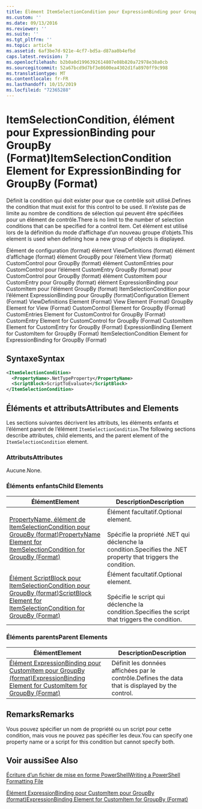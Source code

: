 ```yaml
---
title: Élément ItemSelectionCondition pour ExpressionBinding pour GroupBy (format) | Microsoft Docs
ms.custom: ''
ms.date: 09/13/2016
ms.reviewer: ''
ms.suite: ''
ms.tgt_pltfrm: ''
ms.topic: article
ms.assetid: 6af3be7d-921e-4cf7-bd5a-d87aa0b4efbd
caps.latest.revision: 7
ms.openlocfilehash: b2b0a0d1996392614807e08b820a72978e38a0cb
ms.sourcegitcommit: 52a67bcd9d7bf3e8600ea4302d1fa8970ff9c998
ms.translationtype: MT
ms.contentlocale: fr-FR
ms.lasthandoff: 10/15/2019
ms.locfileid: "72365288"
---
```

# <a name="itemselectioncondition-element-for-expressionbinding-for-groupby-format"></a><span data-ttu-id="9e951-102">ItemSelectionCondition, élément pour ExpressionBinding pour GroupBy (Format)</span><span class="sxs-lookup"><span data-stu-id="9e951-102">ItemSelectionCondition Element for ExpressionBinding for GroupBy (Format)</span></span>

<span data-ttu-id="9e951-103">Définit la condition qui doit exister pour que ce contrôle soit utilisé.</span><span class="sxs-lookup"><span data-stu-id="9e951-103">Defines the condition that must exist for this control to be used.</span></span> <span data-ttu-id="9e951-104">Il n’existe pas de limite au nombre de conditions de sélection qui peuvent être spécifiées pour un élément de contrôle.</span><span class="sxs-lookup"><span data-stu-id="9e951-104">There is no limit to the number of selection conditions that can be specified for a control item.</span></span> <span data-ttu-id="9e951-105">Cet élément est utilisé lors de la définition du mode d’affichage d’un nouveau groupe d’objets.</span><span class="sxs-lookup"><span data-stu-id="9e951-105">This element is used when defining how a new group of objects is displayed.</span></span>

<span data-ttu-id="9e951-106">Élément de configuration (format) élément ViewDefinitions (format) élément d’affichage (format) élément GroupBy pour l’élément View (format) CustomControl pour GroupBy (format) élément CustomEntries pour CustomControl pour l’élément CustomEntry GroupBy (format) pour CustomControl pour GroupBy (format) élément CustomItem pour CustomEntry pour GroupBy (format) élément ExpressionBinding pour CustomItem pour l’élément GroupBy (format) ItemSelectionCondition pour l’élément ExpressionBinding pour GroupBy (format)</span><span class="sxs-lookup"><span data-stu-id="9e951-106">Configuration Element (Format) ViewDefinitions Element (Format) View Element (Format) GroupBy Element for View (Format) CustomControl Element for GroupBy (Format) CustomEntries Element for CustomControl for GroupBy (Format) CustomEntry Element for CustomControl for GroupBy (Format) CustomItem Element for CustomEntry for GroupBy (Format) ExpressionBinding Element for CustomItem for GroupBy (Format) ItemSelectionCondition Element for ExpressionBinding for GroupBy (Format)</span></span>

## <a name="syntax"></a><span data-ttu-id="9e951-107">Syntaxe</span><span class="sxs-lookup"><span data-stu-id="9e951-107">Syntax</span></span>

```xml
<ItemSelectionCondition>
  <PropertyName>.NetTypeProperty</PropertyName>
  <ScriptBlock>ScriptToEvaluate</ScriptBlock>
</ItemSelectionCondition>
```

## <a name="attributes-and-elements"></a><span data-ttu-id="9e951-108">Éléments et attributs</span><span class="sxs-lookup"><span data-stu-id="9e951-108">Attributes and Elements</span></span>

<span data-ttu-id="9e951-109">Les sections suivantes décrivent les attributs, les éléments enfants et l’élément parent de l’élément `ItemSelectionCondition`.</span><span class="sxs-lookup"><span data-stu-id="9e951-109">The following sections describe attributes, child elements, and the parent element of the `ItemSelectionCondition` element.</span></span>

### <a name="attributes"></a><span data-ttu-id="9e951-110">Attributs</span><span class="sxs-lookup"><span data-stu-id="9e951-110">Attributes</span></span>

<span data-ttu-id="9e951-111">Aucune.</span><span class="sxs-lookup"><span data-stu-id="9e951-111">None.</span></span>

### <a name="child-elements"></a><span data-ttu-id="9e951-112">Éléments enfants</span><span class="sxs-lookup"><span data-stu-id="9e951-112">Child Elements</span></span>

|<span data-ttu-id="9e951-113">Élément</span><span class="sxs-lookup"><span data-stu-id="9e951-113">Element</span></span>|<span data-ttu-id="9e951-114">Description</span><span class="sxs-lookup"><span data-stu-id="9e951-114">Description</span></span>|
|-------------|-----------------|
|[<span data-ttu-id="9e951-115">PropertyName, élément de ItemSelectionCondition pour GroupBy (format)</span><span class="sxs-lookup"><span data-stu-id="9e951-115">PropertyName Element for ItemSelectionCondition for GroupBy (Format)</span></span>](./propertyname-element-for-itemselectioncondition-for-groupby-format.md)|<span data-ttu-id="9e951-116">Élément facultatif.</span><span class="sxs-lookup"><span data-stu-id="9e951-116">Optional element.</span></span><br /><br /> <span data-ttu-id="9e951-117">Spécifie la propriété .NET qui déclenche la condition.</span><span class="sxs-lookup"><span data-stu-id="9e951-117">Specifies the .NET property that triggers the condition.</span></span>|
|[<span data-ttu-id="9e951-118">Élément ScriptBlock pour ItemSelectionCondition pour GroupBy (format)</span><span class="sxs-lookup"><span data-stu-id="9e951-118">ScriptBlock Element for ItemSelectionCondition for GroupBy (Format)</span></span>](./scriptblock-element-for-itemselectioncondition-for-groupby-format.md)|<span data-ttu-id="9e951-119">Élément facultatif.</span><span class="sxs-lookup"><span data-stu-id="9e951-119">Optional element.</span></span><br /><br /> <span data-ttu-id="9e951-120">Spécifie le script qui déclenche la condition.</span><span class="sxs-lookup"><span data-stu-id="9e951-120">Specifies the script that triggers the condition.</span></span>|

### <a name="parent-elements"></a><span data-ttu-id="9e951-121">Éléments parents</span><span class="sxs-lookup"><span data-stu-id="9e951-121">Parent Elements</span></span>

|<span data-ttu-id="9e951-122">Élément</span><span class="sxs-lookup"><span data-stu-id="9e951-122">Element</span></span>|<span data-ttu-id="9e951-123">Description</span><span class="sxs-lookup"><span data-stu-id="9e951-123">Description</span></span>|
|-------------|-----------------|
|[<span data-ttu-id="9e951-124">Élément ExpressionBinding pour CustomItem pour GroupBy (format)</span><span class="sxs-lookup"><span data-stu-id="9e951-124">ExpressionBinding Element for CustomItem for GroupBy (Format)</span></span>](./expressionbinding-element-for-customitem-for-groupby-format.md)|<span data-ttu-id="9e951-125">Définit les données affichées par le contrôle.</span><span class="sxs-lookup"><span data-stu-id="9e951-125">Defines the data that is displayed by the control.</span></span>|

## <a name="remarks"></a><span data-ttu-id="9e951-126">Remarks</span><span class="sxs-lookup"><span data-stu-id="9e951-126">Remarks</span></span>

<span data-ttu-id="9e951-127">Vous pouvez spécifier un nom de propriété ou un script pour cette condition, mais vous ne pouvez pas spécifier les deux.</span><span class="sxs-lookup"><span data-stu-id="9e951-127">You can specify one property name or a script for this condition but cannot specify both.</span></span>

## <a name="see-also"></a><span data-ttu-id="9e951-128">Voir aussi</span><span class="sxs-lookup"><span data-stu-id="9e951-128">See Also</span></span>

[<span data-ttu-id="9e951-129">Écriture d’un fichier de mise en forme PowerShell</span><span class="sxs-lookup"><span data-stu-id="9e951-129">Writing a PowerShell Formatting File</span></span>](./writing-a-powershell-formatting-file.md)

[<span data-ttu-id="9e951-130">Élément ExpressionBinding pour CustomItem pour GroupBy (format)</span><span class="sxs-lookup"><span data-stu-id="9e951-130">ExpressionBinding Element for CustomItem for GroupBy (Format)</span></span>](./expressionbinding-element-for-customitem-for-groupby-format.md)
